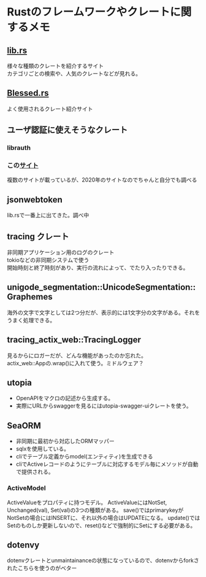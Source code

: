 # Rustのフレームワークやクレートに関するメモ

## [lib.rs](https://lib.rs/)

様々な種類のクレートを紹介するサイト  
カテゴリごとの検索や、人気のクレートなどが見れる。

## [Blessed.rs](https://blessed.rs/crates)

よく使用されるクレート紹介サイト

## ユーザ認証に使えそうなクレート

### librauth

### この[サイト](https://blog.logrocket.com/9-rust-authentication-libraries-that-are-ready-for-production/)
複数のサイトが載っているが、2020年のサイトなのでちゃんと自分でも調べる

## jsonwebtoken
lib.rsで一番上に出てきた。調べ中

## tracing クレート

非同期アプリケーション用のログのクレート  
tokioなどの非同期システムで使う  
開始時刻と終了時刻があり、実行の流れによって、でたり入ったりできる。

## unigode_segmentation::UnicodeSegmentation::Graphemes

海外の文字で文字としては2つ分だが、表示的には1文字分の文字がある。それをうまく処理できる。

## tracing_actix_web::TracingLogger

見るからにロガーだが、どんな機能があったのか忘れた。  
actix_web::Appの.wrap()に入れて使う。ミドルウェア？

## utopia
- OpenAPIをマクロの記述から生成する。  
- 実際にURLからswaggerを見るにはutopia-swagger-uiクレートを使う。

## SeaORM

- 非同期に最初から対応したORMマッパー
- sqlxを使用している。
- cliでテーブル定義からmodel(エンティティ)を生成できる
- cliでActiveレコードのようにテーブルに対応するモデル毎にメソッドが自動で提供される。

### ActiveModel
ActiveValueをプロパティに持つモデル。
ActiveValueにはNotSet, Unchanged(val), Set(val)の3つの種類がある。
save()ではprimarykeyがNotSetの場合にはINSERTに、それ以外の場合はUPDATEになる。
update()ではSetのものしか更新しないので、reset()などで強制的にSetにする必要がある。

## dotenvy

dotenvクレートとunmaintainanceの状態になっているので、dotenvからforkされたこちらを使うのがベター
